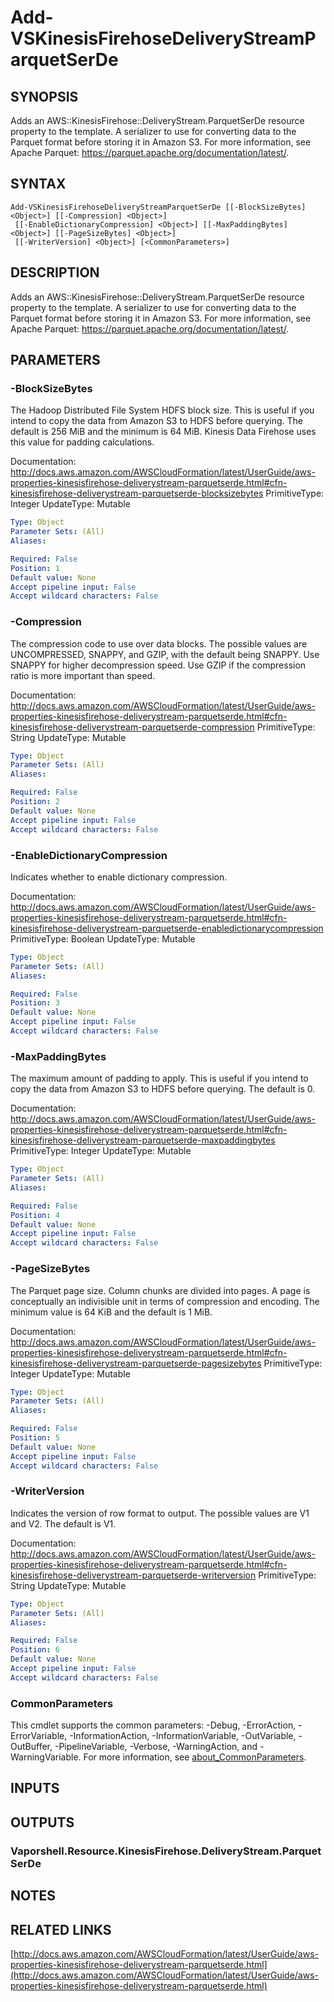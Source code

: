 # Add-VSKinesisFirehoseDeliveryStreamParquetSerDe

## SYNOPSIS
Adds an AWS::KinesisFirehose::DeliveryStream.ParquetSerDe resource property to the template.
A serializer to use for converting data to the Parquet format before storing it in Amazon S3.
For more information, see Apache Parquet: https://parquet.apache.org/documentation/latest/.

## SYNTAX

```
Add-VSKinesisFirehoseDeliveryStreamParquetSerDe [[-BlockSizeBytes] <Object>] [[-Compression] <Object>]
 [[-EnableDictionaryCompression] <Object>] [[-MaxPaddingBytes] <Object>] [[-PageSizeBytes] <Object>]
 [[-WriterVersion] <Object>] [<CommonParameters>]
```

## DESCRIPTION
Adds an AWS::KinesisFirehose::DeliveryStream.ParquetSerDe resource property to the template.
A serializer to use for converting data to the Parquet format before storing it in Amazon S3.
For more information, see Apache Parquet: https://parquet.apache.org/documentation/latest/.

## PARAMETERS

### -BlockSizeBytes
The Hadoop Distributed File System HDFS block size.
This is useful if you intend to copy the data from Amazon S3 to HDFS before querying.
The default is 256 MiB and the minimum is 64 MiB.
Kinesis Data Firehose uses this value for padding calculations.

Documentation: http://docs.aws.amazon.com/AWSCloudFormation/latest/UserGuide/aws-properties-kinesisfirehose-deliverystream-parquetserde.html#cfn-kinesisfirehose-deliverystream-parquetserde-blocksizebytes
PrimitiveType: Integer
UpdateType: Mutable

```yaml
Type: Object
Parameter Sets: (All)
Aliases:

Required: False
Position: 1
Default value: None
Accept pipeline input: False
Accept wildcard characters: False
```

### -Compression
The compression code to use over data blocks.
The possible values are UNCOMPRESSED, SNAPPY, and GZIP, with the default being SNAPPY.
Use SNAPPY for higher decompression speed.
Use GZIP if the compression ratio is more important than speed.

Documentation: http://docs.aws.amazon.com/AWSCloudFormation/latest/UserGuide/aws-properties-kinesisfirehose-deliverystream-parquetserde.html#cfn-kinesisfirehose-deliverystream-parquetserde-compression
PrimitiveType: String
UpdateType: Mutable

```yaml
Type: Object
Parameter Sets: (All)
Aliases:

Required: False
Position: 2
Default value: None
Accept pipeline input: False
Accept wildcard characters: False
```

### -EnableDictionaryCompression
Indicates whether to enable dictionary compression.

Documentation: http://docs.aws.amazon.com/AWSCloudFormation/latest/UserGuide/aws-properties-kinesisfirehose-deliverystream-parquetserde.html#cfn-kinesisfirehose-deliverystream-parquetserde-enabledictionarycompression
PrimitiveType: Boolean
UpdateType: Mutable

```yaml
Type: Object
Parameter Sets: (All)
Aliases:

Required: False
Position: 3
Default value: None
Accept pipeline input: False
Accept wildcard characters: False
```

### -MaxPaddingBytes
The maximum amount of padding to apply.
This is useful if you intend to copy the data from Amazon S3 to HDFS before querying.
The default is 0.

Documentation: http://docs.aws.amazon.com/AWSCloudFormation/latest/UserGuide/aws-properties-kinesisfirehose-deliverystream-parquetserde.html#cfn-kinesisfirehose-deliverystream-parquetserde-maxpaddingbytes
PrimitiveType: Integer
UpdateType: Mutable

```yaml
Type: Object
Parameter Sets: (All)
Aliases:

Required: False
Position: 4
Default value: None
Accept pipeline input: False
Accept wildcard characters: False
```

### -PageSizeBytes
The Parquet page size.
Column chunks are divided into pages.
A page is conceptually an indivisible unit in terms of compression and encoding.
The minimum value is 64 KiB and the default is 1 MiB.

Documentation: http://docs.aws.amazon.com/AWSCloudFormation/latest/UserGuide/aws-properties-kinesisfirehose-deliverystream-parquetserde.html#cfn-kinesisfirehose-deliverystream-parquetserde-pagesizebytes
PrimitiveType: Integer
UpdateType: Mutable

```yaml
Type: Object
Parameter Sets: (All)
Aliases:

Required: False
Position: 5
Default value: None
Accept pipeline input: False
Accept wildcard characters: False
```

### -WriterVersion
Indicates the version of row format to output.
The possible values are V1 and V2.
The default is V1.

Documentation: http://docs.aws.amazon.com/AWSCloudFormation/latest/UserGuide/aws-properties-kinesisfirehose-deliverystream-parquetserde.html#cfn-kinesisfirehose-deliverystream-parquetserde-writerversion
PrimitiveType: String
UpdateType: Mutable

```yaml
Type: Object
Parameter Sets: (All)
Aliases:

Required: False
Position: 6
Default value: None
Accept pipeline input: False
Accept wildcard characters: False
```

### CommonParameters
This cmdlet supports the common parameters: -Debug, -ErrorAction, -ErrorVariable, -InformationAction, -InformationVariable, -OutVariable, -OutBuffer, -PipelineVariable, -Verbose, -WarningAction, and -WarningVariable. For more information, see [about_CommonParameters](http://go.microsoft.com/fwlink/?LinkID=113216).

## INPUTS

## OUTPUTS

### Vaporshell.Resource.KinesisFirehose.DeliveryStream.ParquetSerDe
## NOTES

## RELATED LINKS

[http://docs.aws.amazon.com/AWSCloudFormation/latest/UserGuide/aws-properties-kinesisfirehose-deliverystream-parquetserde.html](http://docs.aws.amazon.com/AWSCloudFormation/latest/UserGuide/aws-properties-kinesisfirehose-deliverystream-parquetserde.html)

